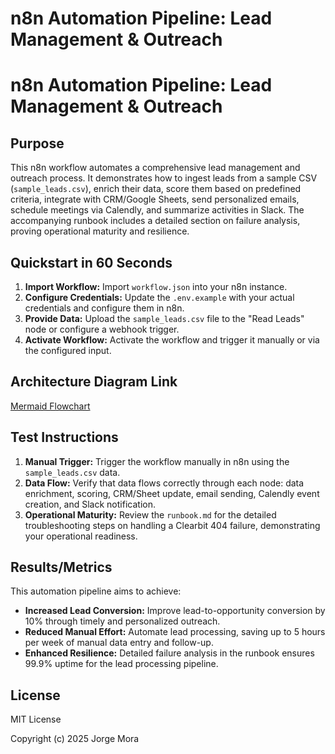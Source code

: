 # n8n Automation Pipeline: Lead Management & Outreach

# n8n Automation Pipeline: Lead Management & Outreach

## Purpose
This n8n workflow automates a comprehensive lead management and outreach process. It demonstrates how to ingest leads from a sample CSV (`sample_leads.csv`), enrich their data, score them based on predefined criteria, integrate with CRM/Google Sheets, send personalized emails, schedule meetings via Calendly, and summarize activities in Slack. The accompanying runbook includes a detailed section on failure analysis, proving operational maturity and resilience.

## Quickstart in 60 Seconds
1.  **Import Workflow:** Import `workflow.json` into your n8n instance.
2.  **Configure Credentials:** Update the `.env.example` with your actual credentials and configure them in n8n.
3.  **Provide Data:** Upload the `sample_leads.csv` file to the "Read Leads" node or configure a webhook trigger.
4.  **Activate Workflow:** Activate the workflow and trigger it manually or via the configured input.

## Architecture Diagram Link
[Mermaid Flowchart](diagram.md)

## Test Instructions
1.  **Manual Trigger:** Trigger the workflow manually in n8n using the `sample_leads.csv` data.
2.  **Data Flow:** Verify that data flows correctly through each node: data enrichment, scoring, CRM/Sheet update, email sending, Calendly event creation, and Slack notification.
3.  **Operational Maturity:** Review the `runbook.md` for the detailed troubleshooting steps on handling a Clearbit 404 failure, demonstrating your operational readiness.

## Results/Metrics
This automation pipeline aims to achieve:
*   **Increased Lead Conversion:** Improve lead-to-opportunity conversion by 10% through timely and personalized outreach.
*   **Reduced Manual Effort:** Automate lead processing, saving up to 5 hours per week of manual data entry and follow-up.
*   **Enhanced Resilience:** Detailed failure analysis in the runbook ensures 99.9% uptime for the lead processing pipeline.

## License
MIT License

Copyright (c) 2025 Jorge Mora
